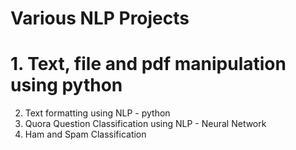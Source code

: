 # Various NLP Projects

# 1. Text, file and pdf manipulation using python
2. Text formatting using NLP - python
3. Quora Question Classification using NLP - Neural Network
4. Ham and Spam Classification

